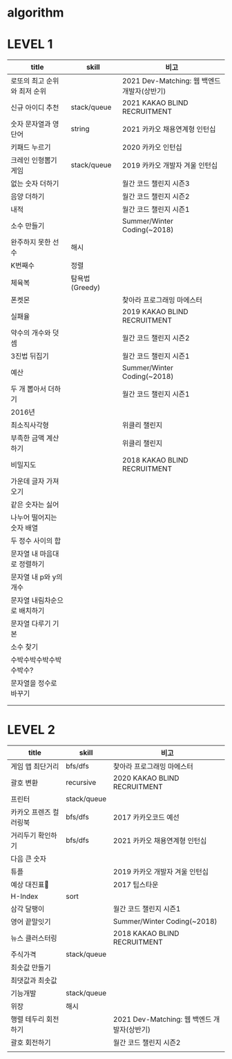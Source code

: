 # algorithm

**LEVEL 1**
==
|title|skill|비고|
|-------------------|------|------|
|로또의 최고 순위와 최저 순위||2021 Dev-Matching: 웹 백엔드 개발자(상반기)|
|신규 아이디 추천|stack/queue|2021 KAKAO BLIND RECRUITMENT|
|숫자 문자열과 영단어|string|2021 카카오 채용연계형 인턴십|
|키패드 누르기||2020 카카오 인턴십|
|크레인 인형뽑기 게임|stack/queue|2019 카카오 개발자 겨울 인턴십|
|없는 숫자 더하기||월간 코드 챌린지 시즌3|
|음양 더하기||월간 코드 챌린지 시즌2|
|내적||월간 코드 챌린지 시즌1|
|소수 만들기||Summer/Winter Coding(~2018)|
|완주하지 못한 선수|해시||
|K번째수|정렬||
|체육복|탐욕법(Greedy)||
|폰켓몬||찾아라 프로그래밍 마에스터|
|실패율||2019 KAKAO BLIND RECRUITMENT|
|약수의 개수와 덧셈||월간 코드 챌린지 시즌2|
|3진법 뒤집기||월간 코드 챌린지 시즌1|
|예산||Summer/Winter Coding(~2018)|
|두 개 뽑아서 더하기||월간 코드 챌린지 시즌1|
|2016년|||
|최소직사각형||위클리 챌린지|
|부족한 금액 계산하기||위클리 챌린지|
|비밀지도||2018 KAKAO BLIND RECRUITMENT|
|가운데 글자 가져오기|||
|같은 숫자는 싫어|||
|나누어 떨어지는 숫자 배열|||
|두 정수 사이의 합|||
|문자열 내 마음대로 정렬하기|||
|문자열 내 p와 y의 개수|||
|문자열 내림차순으로 배치하기|||
|문자열 다루기 기본|||
|소수 찾기|||
|수박수박수박수박수박수?|||
|문자열을 정수로 바꾸기|||
||||
||||


**LEVEL 2**
==
|title|skill|비고|
|------|------|------|
|게임 맵 최단거리|bfs/dfs|찾아라 프로그래밍 마에스터|
|괄호 변환|recursive|2020 KAKAO BLIND RECRUITMENT|
|프린터|stack/queue||
|카카오 프렌즈 컬러링북|bfs/dfs|2017 카카오코드 예선|
|거리두기 확인하기|bfs/dfs|2021 카카오 채용연계형 인턴십|
|다음 큰 숫자|||
|튜플||2019 카카오 개발자 겨울 인턴십|
|예상 대진표||2017 팁스타운|
|H-Index|sort||
|삼각 달팽이||월간 코드 챌린지 시즌1|
|영어 끝말잇기||Summer/Winter Coding(~2018)|
|뉴스 클러스터링||2018 KAKAO BLIND RECRUITMENT|
|주식가격|stack/queue||
|최솟값 만들기|||
|최댓값과 최솟값|||
|기능개발|stack/queue||
|위장|해시||
|행렬 테두리 회전하기||2021 Dev-Matching: 웹 백엔드 개발자(상반기)|
|괄호 회전하기||월간 코드 챌린지 시즌2|
||||